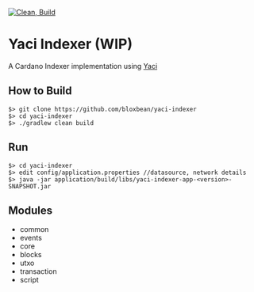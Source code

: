 [![Clean, Build](https://github.com/bloxbean/yaci-indexer/actions/workflows/build.yml/badge.svg)](https://github.com/bloxbean/yaci-indexer/actions/workflows/build.yml)

# Yaci Indexer (WIP)

A Cardano Indexer implementation using [Yaci](https://github.com/bloxbean/yaci)

## How to Build

```
$> git clone https://github.com/bloxbean/yaci-indexer
$> cd yaci-indexer
$> ./gradlew clean build
```

## Run

```
$> cd yaci-indexer
$> edit config/application.properties //datasource, network details
$> java -jar application/build/libs/yaci-indexer-app-<version>-SNAPSHOT.jar 
```

## Modules
- common
- events
- core
- blocks
- utxo
- transaction
- script
